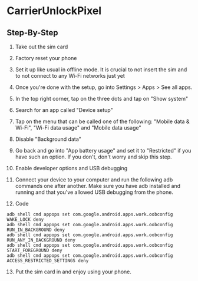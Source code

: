 # CarrierUnlockPixel

## Step-By-Step

1. Take out the sim card
2. Factory reset your phone
3. Set it up like usual in offline mode. It is crucial to not insert the sim and to not connect to any Wi-Fi networks just yet
4. Once you're done with the setup, go into Settings > Apps > See all apps.
5. In the top right corner, tap on the three dots and tap on "Show system"
6. Search for an app called "Device setup"
7. Tap on the menu that can be called one of the following: "Mobile data & Wi-Fi", "Wi-Fi data usage" and "Mobile data usage"
8. Disable "Background data"
9. Go back and go into "App battery usage" and set it to "Restricted" if you have such an option. If you don't, don't worry and skip this step.
10. Enable developer options and USB debugging
11. Connect your device to your computer and run the following adb commands one after another. Make sure you have adb installed and running and that you've allowed USB debugging from the phone.

12. Code

```
adb shell cmd appops set com.google.android.apps.work.oobconfig WAKE_LOCK deny
adb shell cmd appops set com.google.android.apps.work.oobconfig RUN_IN_BACKGROUND deny
adb shell cmd appops set com.google.android.apps.work.oobconfig RUN_ANY_IN_BACKGROUND deny
adb shell cmd appops set com.google.android.apps.work.oobconfig START_FOREGROUND deny
adb shell cmd appops set com.google.android.apps.work.oobconfig ACCESS_RESTRICTED_SETTINGS deny
```

13. Put the sim card in and enjoy using your phone.
